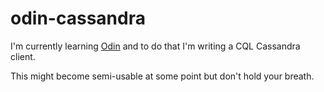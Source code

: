 # odin-cassandra

I'm currently learning [Odin](https://odin-lang.org) and to do that I'm writing a CQL Cassandra client.

This might become  semi-usable at some point but don't hold your breath.
